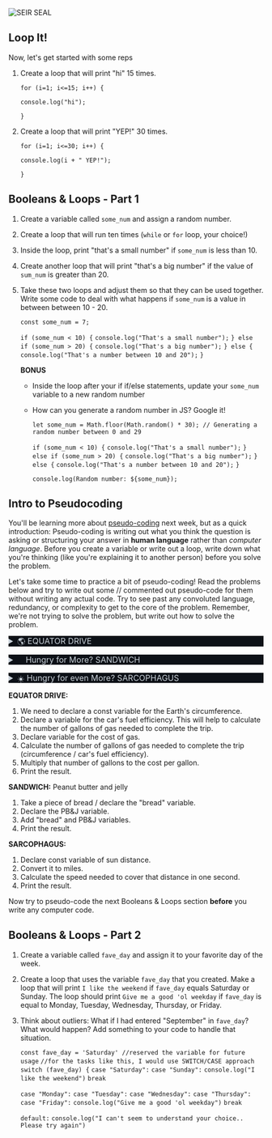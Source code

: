 
![SEIR SEAL](https://github.com/rocknrome/SEIR-SEAL-DAY-2-LAB-2/assets/126816805/81d151bc-7fda-477b-8620-12142916e6b9)


## Loop It!

Now, let's get started with some reps

1. Create a loop that will print "hi" 15 times.

   `for (i=1; i<=15; i++) {`

   `console.log("hi");`

   `}`

2. Create a loop that will print "YEP!" 30 times.

   `for (i=1; i<=30; i++) {`

   `console.log(i + " YEP!");`

   `}`

## Booleans & Loops - Part 1

1. Create a variable called `some_num` and assign a random number.

2. Create a loop that will run ten times (`while` or `for` loop, your choice!)

3. Inside the loop, print "that's a small number" if `some_num` is less than 10.

4. Create another loop that will print "that's a big number" if the value of `sum_num` is greater than 20.

5. Take these two loops and adjust them so that they can be used together. Write some code to deal with what happens if `some_num` is a value in between between 10 - 20.

   `const some_num = 7;` 

   `if (some_num < 10) {`
       `console.log("That's a small number");`
   `} else if (some_num > 20) {`
       `console.log("That's a big number");`
   `} else {`
       `console.log("That's a number between 10 and 20");`
   `}`

   **BONUS**

   - Inside the loop after your if if/else statements, update your `some_num` variable to a new random number

   - How can you generate a random number in JS? Google it!

     `let some_num = Math.floor(Math.random() * 30); // Generating a random number between 0 and 29`

     `if (some_num < 10) {`
       `console.log("That's a small number");`
     `} else if (some_num > 20) {`
       `console.log("That's a big number");`
     `} else {`
       `console.log("That's a number between 10 and 20");`
     `}`

     `console.log(Random number: ${some_num});`

## Intro to Pseudocoding

You'll be learning more about [pseudo-coding](https://en.wikipedia.org/wiki/Pseudocode) next week, but as a quick introduction: Pseudo-coding is writing out what you think the question is asking or structuring your answer in **human language** rather than *computer language*. Before you create a variable or write out a loop, write down what you're thinking (like you're explaining it to another person) before you solve the problem.

Let's take some time to practice a bit of pseudo-coding! Read the problems below and try to write out some // commented out pseudo-code for them without writing any actual code. Try to see past any convoluted language, redundancy, or complexity to get to the core of the problem. Remember, we're not trying to solve the problem, but write out how to solve the problem.

<details style="box-sizing: border-box; display: block; margin-top: 0px; margin-bottom: 16px; color: rgb(201, 209, 217); font-family: -apple-system, BlinkMacSystemFont, &quot;Segoe UI&quot;, Helvetica, Arial, sans-serif, &quot;Apple Color Emoji&quot;, &quot;Segoe UI Emoji&quot;; font-size: 16px; font-style: normal; font-variant-ligatures: normal; font-variant-caps: normal; font-weight: 400; letter-spacing: normal; orphans: 2; text-align: start; text-indent: 0px; text-transform: none; widows: 2; word-spacing: 0px; -webkit-text-stroke-width: 0px; white-space: normal; background-color: rgb(13, 17, 23); text-decoration-thickness: initial; text-decoration-style: initial; text-decoration-color: initial;"><summary style="box-sizing: border-box; display: list-item; cursor: pointer;"><g-emoji class="g-emoji" alias="earth_americas" fallback-src="https://assets.git.generalassemb.ly/images/icons/emoji/unicode/1f30e.png" style="box-sizing: border-box; font-family: &quot;Apple Color Emoji&quot;, &quot;Segoe UI Emoji&quot;, &quot;Segoe UI Symbol&quot;; font-size: 1em; font-weight: 400; line-height: 1; vertical-align: -0.075em; font-style: normal !important;">🌎</g-emoji><span>&nbsp;</span>EQUATOR DRIVE</summary></details>

<details style="box-sizing: border-box; display: block; margin-top: 0px; margin-bottom: 16px; color: rgb(201, 209, 217); font-family: -apple-system, BlinkMacSystemFont, &quot;Segoe UI&quot;, Helvetica, Arial, sans-serif, &quot;Apple Color Emoji&quot;, &quot;Segoe UI Emoji&quot;; font-size: 16px; font-style: normal; font-variant-ligatures: normal; font-variant-caps: normal; font-weight: 400; letter-spacing: normal; orphans: 2; text-align: start; text-indent: 0px; text-transform: none; widows: 2; word-spacing: 0px; -webkit-text-stroke-width: 0px; white-space: normal; background-color: rgb(13, 17, 23); text-decoration-thickness: initial; text-decoration-style: initial; text-decoration-color: initial;"><summary style="box-sizing: border-box; display: list-item; cursor: pointer;"><g-emoji class="g-emoji" alias="bread" fallback-src="https://assets.git.generalassemb.ly/images/icons/emoji/unicode/1f35e.png" style="box-sizing: border-box; font-family: &quot;Apple Color Emoji&quot;, &quot;Segoe UI Emoji&quot;, &quot;Segoe UI Symbol&quot;; font-size: 1em; font-weight: 400; line-height: 1; vertical-align: -0.075em; font-style: normal !important;">🍞</g-emoji><span>&nbsp;</span>Hungry for More? SANDWICH</summary></details>

<details style="box-sizing: border-box; display: block; margin-top: 0px; margin-bottom: 16px; color: rgb(201, 209, 217); font-family: -apple-system, BlinkMacSystemFont, &quot;Segoe UI&quot;, Helvetica, Arial, sans-serif, &quot;Apple Color Emoji&quot;, &quot;Segoe UI Emoji&quot;; font-size: 16px; font-style: normal; font-variant-ligatures: normal; font-variant-caps: normal; font-weight: 400; letter-spacing: normal; orphans: 2; text-align: start; text-indent: 0px; text-transform: none; widows: 2; word-spacing: 0px; -webkit-text-stroke-width: 0px; white-space: normal; background-color: rgb(13, 17, 23); text-decoration-thickness: initial; text-decoration-style: initial; text-decoration-color: initial;"><summary style="box-sizing: border-box; display: list-item; cursor: pointer;"><g-emoji class="g-emoji" alias="sunny" fallback-src="https://assets.git.generalassemb.ly/images/icons/emoji/unicode/2600.png" style="box-sizing: border-box; font-family: &quot;Apple Color Emoji&quot;, &quot;Segoe UI Emoji&quot;, &quot;Segoe UI Symbol&quot;; font-size: 1em; font-weight: 400; line-height: 1; vertical-align: -0.075em; font-style: normal !important;">☀️</g-emoji><span>&nbsp;</span>Hungry for even More? SARCOPHAGUS</summary></details>



**EQUATOR DRIVE:**

1. We need to declare a const variable for the Earth's circumference.
2. Declare a variable for the car's fuel efficiency. This will help to calculate the number of gallons of gas needed to complete the trip. 
3. Declare variable for the cost of gas. 
4. Calculate the number of gallons of gas needed to complete the trip (circumference / car's fuel efficiency).
5. Multiply that number of gallons to the cost per gallon. 
6. Print the result. 



**SANDWICH:**   Peanut butter and jelly

1. Take a piece of bread / declare the "bread" variable.
2. Declare the PB&J variable.
3. Add "bread" and PB&J variables.
4. Print the result.



**SARCOPHAGUS:**

1. Declare const variable of sun distance.
2. Convert it to miles.
3. Calculate the speed needed to cover that distance in one second.
4. Print the result. 

Now try to pseudo-code the next Booleans & Loops section **before** you write any computer code.

## Booleans & Loops - Part 2

1. Create a variable called `fave_day` and assign it to your favorite day of the week.

2. Create a loop that uses the variable `fave_day` that you created. Make a loop that will print `I like the weekend` if `fave_day` equals Saturday or Sunday. The loop should print `Give me a good 'ol weekday` if `fave_day` is equal to Monday, Tuesday, Wednesday, Thursday, or Friday.

3. Think about outliers: What if I had entered "September" in `fave_day`? What would happen? Add something to your code to handle that situation.

   `const fave_day = 'Saturday' //reserved the variable for future usage`
   `//for the tasks like this, I would use SWITCH/CASE approach`
   `switch (fave_day) {`
     `case "Saturday":`
     `case "Sunday":`
       `console.log("I like the weekend")`
       `break`

     `case "Monday":`
     `case "Tuesday":`
     `case "Wednesday":`
     `case "Thursday":`
     `case "Friday":`
       `console.log("Give me a good 'ol weekday")`
       `break`

     `default:`
       `console.log("I can't seem to understand your choice.. Please try again")`

